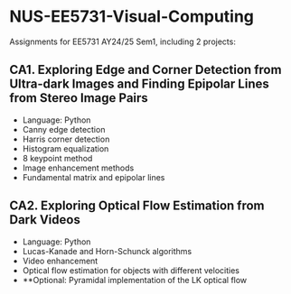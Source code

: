 # NUS-EE5731-Visual-Computing

Assignments for EE5731 AY24/25 Sem1, including 2 projects:

## CA1. Exploring Edge and Corner Detection from Ultra-dark Images and Finding Epipolar Lines from Stereo Image Pairs

* Language: Python
* Canny edge detection
* Harris corner detection
* Histogram equalization
* 8 keypoint method
* Image enhancement methods
* Fundamental matrix and epipolar lines

## CA2. Exploring Optical Flow Estimation from Dark Videos

* Language: Python
* Lucas-Kanade and Horn-Schunck algorithms
* Video enhancement
* Optical flow estimation for objects with different velocities
* **Optional: Pyramidal implementation of the LK optical flow

  

